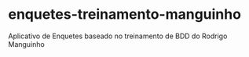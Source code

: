 # enquetes-treinamento-manguinho
Aplicativo de Enquetes baseado no treinamento de BDD do Rodrigo Manguinho
